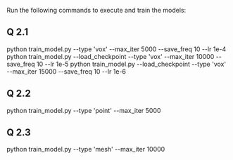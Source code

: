 Run the following commands to execute and train the models:

## Q 2.1
python train_model.py --type 'vox' --max_iter 5000 --save_freq 10 --lr 1e-4
python train_model.py --load_checkpoint --type 'vox' --max_iter 10000 --save_freq 10 --lr 1e-5
python train_model.py --load_checkpoint --type 'vox' --max_iter 15000 --save_freq 10 --lr 1e-6

## Q 2.2
python train_model.py --type 'point' --max_iter 5000

## Q 2.3
python train_model.py --type 'mesh' --max_iter 10000